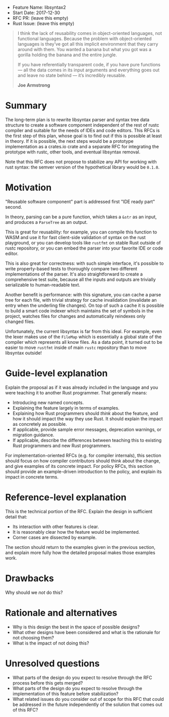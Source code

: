 - Feature Name: libsyntax2
- Start Date: 2017-12-30
- RFC PR: (leave this empty)
- Rust Issue: (leave this empty)


>I think the lack of reusability comes in object-oriented languages,
>not functional languages. Because the problem with object-oriented
>languages is they’ve got all this implicit environment that they
>carry around with them. You wanted a banana but what you got was a
>gorilla holding the banana and the entire jungle.
>
>If you have referentially transparent code, if you have pure
>functions — all the data comes in its input arguments and everything
>goes out and leave no state behind — it’s incredibly reusable.
>
> **Joe Armstrong**

# Summary
[summary]: #summary

The long-term plan is to rewrite libsyntax parser and syntax tree data
structure to create a software component independent of the rest of
rustc compiler and suitable for the needs of IDEs and code
editors. This RFCs is the first step of this plan, whose goal is to
find out if this is possible at least in theory. If it is possible,
the next steps would be a prototype implementation as a crates.io
crate and a separate RFC for integrating the prototype with rustc,
other tools, and eventual libsyntax removal.

Note that this RFC does not propose to stabilize any API for working
with rust syntax: the semver version of the hypothetical library would
be `0.1.0`.


# Motivation
[motivation]: #motivation

"Reusable software component" part is addressed first "IDE ready part"
second.


In theory, parsing can be a pure function, which takes a `&str` as an
input, and produces a `ParseTree` as an output.

This is great for reusability: for example, you can compile this
function to WASM and use it for fast client-side validation of syntax
on the rust playground, or you can develop tools like `rustfmt` on
stable Rust outside of rustc repository, or you can embed the parser
into your favorite IDE or code editor.

This is also great for correctness: with such simple interface, it's
possible to write property-based tests to thoroughly compare two
different implementations of the parser. It's also straightforward to
create a comprehensive test suite, because all the inputs and outputs
are trivially serializable to human-readable text.

Another benefit is performance: with this signature, you can cache a
parse tree for each file, with trivial strategy for cache invalidation
(invalidate an entry when the underling file changes). On top of such
a cache it is possible to build a smart code indexer which maintains
the set of symbols in the project, watches files for changes and
automatically reindexes only changed files.

Unfortunately, the current libsyntax is far from this ideal. For
example, even the lexer makes use of the `FileMap` which is
essentially a global state of the compiler which represents all know
files. As a data point, it turned out to be easier to move `rustfmt`
inside of main `rustc` repository than to move libsyntax outside!










# Guide-level explanation
[guide-level-explanation]: #guide-level-explanation

Explain the proposal as if it was already included in the language and you were teaching it to another Rust programmer. That generally means:

- Introducing new named concepts.
- Explaining the feature largely in terms of examples.
- Explaining how Rust programmers should *think* about the feature, and how it should impact the way they use Rust. It should explain the impact as concretely as possible.
- If applicable, provide sample error messages, deprecation warnings, or migration guidance.
- If applicable, describe the differences between teaching this to existing Rust programmers and new Rust programmers.

For implementation-oriented RFCs (e.g. for compiler internals), this section should focus on how compiler contributors should think about the change, and give examples of its concrete impact. For policy RFCs, this section should provide an example-driven introduction to the policy, and explain its impact in concrete terms.

# Reference-level explanation
[reference-level-explanation]: #reference-level-explanation

This is the technical portion of the RFC. Explain the design in sufficient detail that:

- Its interaction with other features is clear.
- It is reasonably clear how the feature would be implemented.
- Corner cases are dissected by example.

The section should return to the examples given in the previous section, and explain more fully how the detailed proposal makes those examples work.

# Drawbacks
[drawbacks]: #drawbacks

Why should we *not* do this?

# Rationale and alternatives
[alternatives]: #alternatives

- Why is this design the best in the space of possible designs?
- What other designs have been considered and what is the rationale for not choosing them?
- What is the impact of not doing this?

# Unresolved questions
[unresolved]: #unresolved-questions

- What parts of the design do you expect to resolve through the RFC process before this gets merged?
- What parts of the design do you expect to resolve through the implementation of this feature before stabilization?
- What related issues do you consider out of scope for this RFC that could be addressed in the future independently of the solution that comes out of this RFC?
